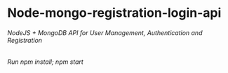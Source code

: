 # Node-mongo-registration-login-api

###### NodeJS + MongoDB API for User Management, Authentication and Registration
###### Run npm install; npm start

